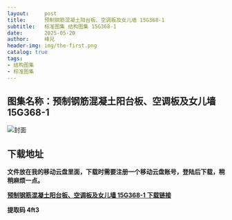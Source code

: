```yaml
---
layout:     post
title:      预制钢筋混凝土阳台板、空调板及女儿墙 15G368-1
subtitle:   标准图集 结构图集 15G368-1
date:       2025-05-20
author:     峰兄
header-img: img/the-first.png
catalog: true
tags:
- 结构图集
- 标准图集
---
```

## 图集名称：预制钢筋混凝土阳台板、空调板及女儿墙 15G368-1
![封面](https://pic1.imgdb.cn/item/682ac63158cb8da5c8fbc9d7.jpg)

## 下载地址 ##
**文件放在我的移动云盘里面，下载时需要注册一个移动云盘账号，登陆后下载，稍稍麻烦一点。**  
  
[**预制钢筋混凝土阳台板、空调板及女儿墙 15G368-1 下载链接**](https://caiyun.139.com/w/i/2nc6nXqd7po6e)

**提取码 4ft3**

